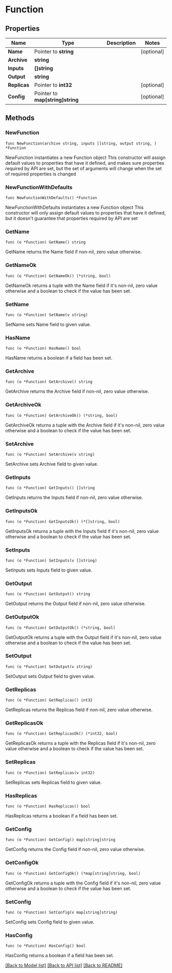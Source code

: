 # Function

## Properties

 Name         | Type                             | Description | Notes      
--------------|----------------------------------|-------------|------------
 **Name**     | Pointer to **string**            |             | [optional] 
 **Archive**  | **string**                       |             |
 **Inputs**   | **[]string**                     |             |
 **Output**   | **string**                       |             |
 **Replicas** | Pointer to **int32**             |             | [optional] 
 **Config**   | Pointer to **map[string]string** |             | [optional] 

## Methods

### NewFunction

`func NewFunction(archive string, inputs []string, output string, ) *Function`

NewFunction instantiates a new Function object
This constructor will assign default values to properties that have it defined,
and makes sure properties required by API are set, but the set of arguments
will change when the set of required properties is changed

### NewFunctionWithDefaults

`func NewFunctionWithDefaults() *Function`

NewFunctionWithDefaults instantiates a new Function object
This constructor will only assign default values to properties that have it defined,
but it doesn't guarantee that properties required by API are set

### GetName

`func (o *Function) GetName() string`

GetName returns the Name field if non-nil, zero value otherwise.

### GetNameOk

`func (o *Function) GetNameOk() (*string, bool)`

GetNameOk returns a tuple with the Name field if it's non-nil, zero value otherwise
and a boolean to check if the value has been set.

### SetName

`func (o *Function) SetName(v string)`

SetName sets Name field to given value.

### HasName

`func (o *Function) HasName() bool`

HasName returns a boolean if a field has been set.

### GetArchive

`func (o *Function) GetArchive() string`

GetArchive returns the Archive field if non-nil, zero value otherwise.

### GetArchiveOk

`func (o *Function) GetArchiveOk() (*string, bool)`

GetArchiveOk returns a tuple with the Archive field if it's non-nil, zero value otherwise
and a boolean to check if the value has been set.

### SetArchive

`func (o *Function) SetArchive(v string)`

SetArchive sets Archive field to given value.

### GetInputs

`func (o *Function) GetInputs() []string`

GetInputs returns the Inputs field if non-nil, zero value otherwise.

### GetInputsOk

`func (o *Function) GetInputsOk() (*[]string, bool)`

GetInputsOk returns a tuple with the Inputs field if it's non-nil, zero value otherwise
and a boolean to check if the value has been set.

### SetInputs

`func (o *Function) SetInputs(v []string)`

SetInputs sets Inputs field to given value.

### GetOutput

`func (o *Function) GetOutput() string`

GetOutput returns the Output field if non-nil, zero value otherwise.

### GetOutputOk

`func (o *Function) GetOutputOk() (*string, bool)`

GetOutputOk returns a tuple with the Output field if it's non-nil, zero value otherwise
and a boolean to check if the value has been set.

### SetOutput

`func (o *Function) SetOutput(v string)`

SetOutput sets Output field to given value.

### GetReplicas

`func (o *Function) GetReplicas() int32`

GetReplicas returns the Replicas field if non-nil, zero value otherwise.

### GetReplicasOk

`func (o *Function) GetReplicasOk() (*int32, bool)`

GetReplicasOk returns a tuple with the Replicas field if it's non-nil, zero value otherwise
and a boolean to check if the value has been set.

### SetReplicas

`func (o *Function) SetReplicas(v int32)`

SetReplicas sets Replicas field to given value.

### HasReplicas

`func (o *Function) HasReplicas() bool`

HasReplicas returns a boolean if a field has been set.

### GetConfig

`func (o *Function) GetConfig() map[string]string`

GetConfig returns the Config field if non-nil, zero value otherwise.

### GetConfigOk

`func (o *Function) GetConfigOk() (*map[string]string, bool)`

GetConfigOk returns a tuple with the Config field if it's non-nil, zero value otherwise
and a boolean to check if the value has been set.

### SetConfig

`func (o *Function) SetConfig(v map[string]string)`

SetConfig sets Config field to given value.

### HasConfig

`func (o *Function) HasConfig() bool`

HasConfig returns a boolean if a field has been set.

[[Back to Model list]](../README.md#documentation-for-models) [[Back to API list]](../README.md#documentation-for-api-endpoints) [[Back to README]](../README.md)


